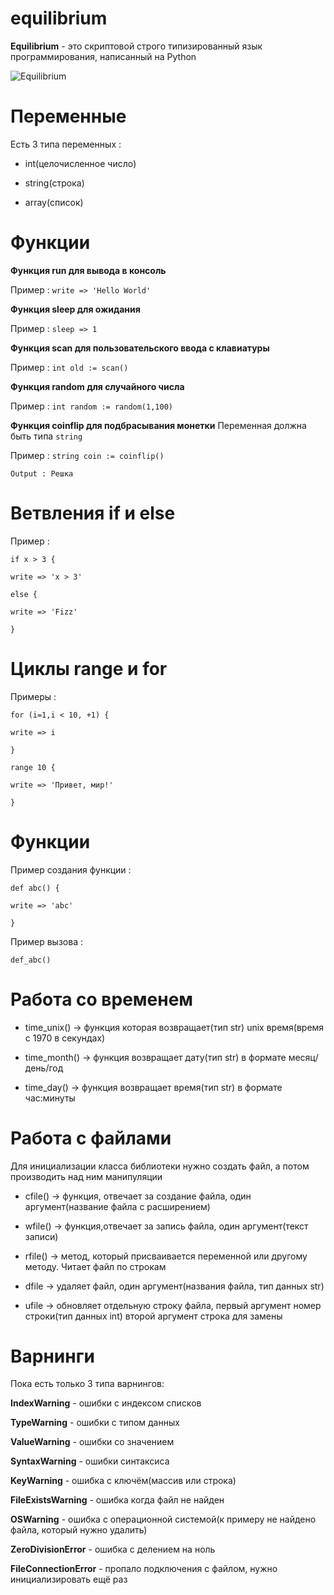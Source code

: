 # equilibrium

**Equilibrium** - это скриптовой строго типизированный язык программирования, написанный на Python


![Equilibrium](https://sun9-76.userapi.com/58uslEXwTUlFP1BN7bzqR4QomO7rrRzvjKDPyg/Z9PPkEbGMlA.jpg "Equilibrium :)")

# Переменные

Есть 3 типа переменных :
  - int(целочисленное число)
  
  - string(строка)
  
  - array(список)

# Функции

**Функция run для вывода в консоль**

Пример : `write => 'Hello World'`

**Функция sleep для ожидания**

Пример : `sleep => 1`

**Функция scan для пользовательского ввода с клавиатуры**

Пример : `int old := scan()`

**Функция random для случайного числа**

Пример : `int random := random(1,100)`

**Функция coinflip для подбрасывания монетки**
Переменная должна быть типа `string`

Пример : `string сoin := coinflip()`

`Output : Решка`

# Ветвления if и else

Пример : 

`if x > 3 {`

  `write => 'x > 3'`
  
`else {`

  `write => 'Fizz'`
  
`}`

# Циклы range и for

Примеры :

`for (i=1,i < 10, +1) {`

`write => i`

`}`


`range 10 {`

`write => 'Привет, мир!'`

`}`

# Функции

Пример создания функции :

`def abc() {`

`write => 'abc'`

`}`

Пример вызова :

`def_abc()`

# Работа со временем 

  - time_unix() -> функция которая возвращает(тип str) unix время(время с 1970 в секундах)
  
  - time_month() -> функция возвращает дату(тип str) в формате месяц/день/год
  
  - time_day() -> функция возвращает время(тип str) в формате час:минуты

# Работа с файлами
  Для инициализации класса библиотеки нужно создать файл, а потом производить над ним манипуляции
  
  - cfile() -> функция, отвечает за создание файла, один аргумент(название файла с расширением)

  - wfile() -> функция,отвечает за запись файла, один аргумент(текст записи)
  
  - rfile() -> метод, который присваивается переменной или другому методу. Читает файл по строкам
  
  - dfile -> удаляет файл, один аргумент(названия файла, тип данных str)
    
  - ufile -> обновляет отдельную строку файла, первый аргумент номер строки(тип данных int) второй аргумент строка для замены

# Варнинги

Пока есть только 3 типа варнингов:

**IndexWarning** - ошибки с индексом списков

**TypeWarning** - ошибки с типом данных 

**ValueWarning** - ошибки со значением

**SyntaxWarning** - ошибки синтаксиса

**KeyWarning** - ошибка с ключём(массив или строка)

**FileExistsWarning** - ошибка когда файл не найден

**OSWarning** - ошибка с операционной системой(к примеру не найдено файла, который нужно удалить)

**ZeroDivisionError** - ошибка с делением на ноль

**FileConnectionError** - пропало подключения с файлом, нужно инициализировать ещё раз






                   
